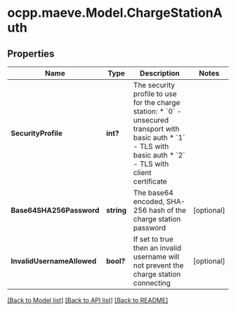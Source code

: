 # ocpp.maeve.Model.ChargeStationAuth
## Properties

Name | Type | Description | Notes
------------ | ------------- | ------------- | -------------
**SecurityProfile** | **int?** | The security profile to use for the charge station: * &#x60;0&#x60; - unsecured transport with basic auth * &#x60;1&#x60; - TLS with basic auth * &#x60;2&#x60; - TLS with client certificate  | 
**Base64SHA256Password** | **string** | The base64 encoded, SHA-256 hash of the charge station password | [optional] 
**InvalidUsernameAllowed** | **bool?** | If set to true then an invalid username will not prevent the charge station connecting | [optional] 

[[Back to Model list]](../README.md#documentation-for-models) [[Back to API list]](../README.md#documentation-for-api-endpoints) [[Back to README]](../README.md)

